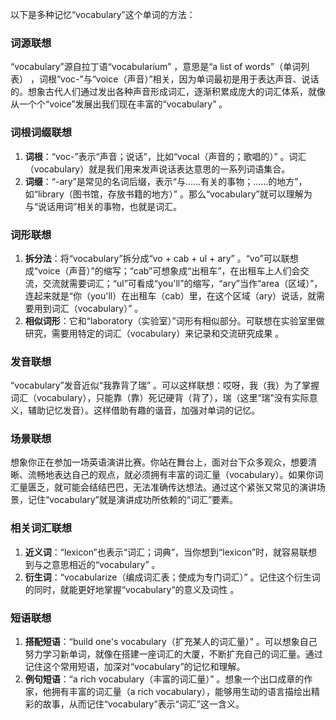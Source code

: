 以下是多种记忆“vocabulary”这个单词的方法：

### 词源联想
“vocabulary”源自拉丁语“vocabularium” ，意思是“a list of words”（单词列表） ，词根“voc-”与“voice（声音）”相关，因为单词最初是用于表达声音、说话的。想象古代人们通过发出各种声音形成词汇，逐渐积累成庞大的词汇体系，就像从一个个“voice”发展出我们现在丰富的“vocabulary” 。

### 词根词缀联想
1. **词根**：“voc-”表示“声音；说话”，比如“vocal（声音的；歌唱的）” 。词汇（vocabulary）就是我们用来发声说话表达意思的一系列词语集合。
2. **词缀**：“-ary”是常见的名词后缀，表示“与……有关的事物；……的地方”，如“library（图书馆，存放书籍的地方）” 。那么“vocabulary”就可以理解为与“说话用词”相关的事物，也就是词汇。

### 词形联想
1. **拆分法**：将“vocabulary”拆分成“vo + cab + ul + ary” 。“vo”可以联想成“voice（声音）”的缩写；“cab”可想象成“出租车”，在出租车上人们会交流，交流就需要词汇；“ul”可看成“you'll”的缩写，“ary”当作“area（区域）”，连起来就是“你（you'll）在出租车（cab）里，在这个区域（ary）说话，就需要用到词汇（vocabulary）” 。
2. **相似词形**：它和“laboratory（实验室）”词形有相似部分。可联想在实验室里做研究，需要用特定的词汇（vocabulary）来记录和交流研究成果 。

### 发音联想
“vocabulary”发音近似“我靠背了瑞” 。可以这样联想：哎呀，我（我）为了掌握词汇（vocabulary），只能靠（靠）死记硬背（背了），瑞（这里“瑞”没有实际意义，辅助记忆发音）。这样借助有趣的谐音，加强对单词的记忆。

### 场景联想
想象你正在参加一场英语演讲比赛。你站在舞台上，面对台下众多观众，想要清晰、流畅地表达自己的观点，就必须拥有丰富的词汇量（vocabulary）。如果你词汇量匮乏，就可能会结结巴巴，无法准确传达想法。通过这个紧张又常见的演讲场景，记住“vocabulary”就是演讲成功所依赖的“词汇”要素。

### 相关词汇联想
1. **近义词**：“lexicon”也表示“词汇；词典”，当你想到“lexicon”时，就容易联想到与之意思相近的“vocabulary” 。
2. **衍生词**：“vocabularize（编成词汇表；使成为专门词汇）” 。记住这个衍生词的同时，就能更好地掌握“vocabulary”的意义及词性 。

### 短语联想
1. **搭配短语**：“build one's vocabulary（扩充某人的词汇量）” 。可以想象自己努力学习新单词，就像在搭建一座词汇的大厦，不断扩充自己的词汇量。通过记住这个常用短语，加深对“vocabulary”的记忆和理解。
2. **例句短语**：“a rich vocabulary（丰富的词汇量）” 。想象一个出口成章的作家，他拥有丰富的词汇量（a rich vocabulary），能够用生动的语言描绘出精彩的故事，从而记住“vocabulary”表示“词汇”这一含义。 